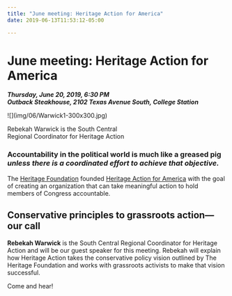 ```yaml
---
title: "June meeting: Heritage Action for America"
date: 2019-06-13T11:53:12-05:00

---
```


# June meeting: Heritage Action for America

<div class="entry-content">

**_Thursday, June 20, 2019, 6:30 PM_**  
**_Outback Steakhouse, 2102 Texas Avenue South, College Station_**

<div id="attachment_7538" style="width: 273px" class="wp-caption alignright">![](img/06/Warwick1-300x300.jpg)

Rebekah Warwick is the South Central Regional Coordinator for Heritage Action

</div>

### **Accountability in the political world is much like a greased pig** _unless there is a coordinated effort to achieve that objective._

The [Heritage Foundation](https://www.heritage.org/) founded [Heritage Action for America](https://heritageaction.com/) with the goal of creating an organization that can take meaningful action to hold members of Congress accountable.

## Conservative principles to grassroots action—our call

**Rebekah Warwick** is the South Central Regional Coordinator for Heritage Action and will be our guest speaker for this meeting. Rebekah will explain how Heritage Action takes the conservative policy vision outlined by The Heritage Foundation and works with grassroots activists to make that vision successful.

Come and hear!

</div>